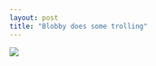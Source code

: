 ```yaml
---
layout: post
title: "Blobby does some trolling"
---
```

<img id="img" src=" {{ site.baseurl}}/images/15-08-02-20-Blobby-does-some-trolling.png"/>